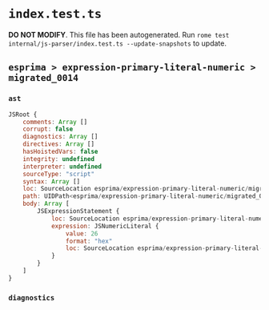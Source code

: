# `index.test.ts`

**DO NOT MODIFY**. This file has been autogenerated. Run `rome test internal/js-parser/index.test.ts --update-snapshots` to update.

## `esprima > expression-primary-literal-numeric > migrated_0014`

### `ast`

```javascript
JSRoot {
	comments: Array []
	corrupt: false
	diagnostics: Array []
	directives: Array []
	hasHoistedVars: false
	integrity: undefined
	interpreter: undefined
	sourceType: "script"
	syntax: Array []
	loc: SourceLocation esprima/expression-primary-literal-numeric/migrated_0014/input.js 1:0-1:4
	path: UIDPath<esprima/expression-primary-literal-numeric/migrated_0014/input.js>
	body: Array [
		JSExpressionStatement {
			loc: SourceLocation esprima/expression-primary-literal-numeric/migrated_0014/input.js 1:0-1:4
			expression: JSNumericLiteral {
				value: 26
				format: "hex"
				loc: SourceLocation esprima/expression-primary-literal-numeric/migrated_0014/input.js 1:0-1:4
			}
		}
	]
}
```

### `diagnostics`

```

```
